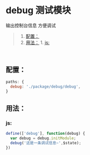 # debug 测试模块
输出控制台信息 方便调试
>1. [配置：](#配置： "配置：")
>1. [用法：](#用法： "用法：")
	1. [js:](#js: "js:")


<br>

## 配置：

```javascript
paths: {
  debug: './package/debug/debug',
}
```

## 用法：

### js:

```javascript
define(['debug'], function(debug) {
  var debug = debug.initModule;
  debug('这是一条调试信息~',$state);
})
```
